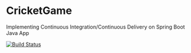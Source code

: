 # CricketGame
Implementing Continuous Integration/Continuous Delivery on Spring Boot Java App


 
[![Build Status](https://travis-ci.com/Neelesh7544/CricketGame.svg)](https://travis-ci.com/Neelesh7544/CricketGame)
